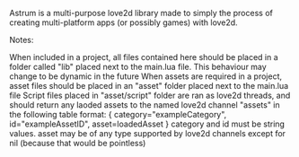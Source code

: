 Astrum is a multi-purpose love2d library made to simply the process of creating multi-platform apps (or possibly games) with love2d.



Notes:

When included in a project, all files contained here should be placed in a folder called "lib" placed next to the main.lua file. This behaviour may change to be dynamic in the future
When assets are required in a project, asset files should be placed in an "asset" folder placed next to the main.lua file
Script files placed in "asset/script" folder are ran as love2d threads, and should return any laoded assets to the named love2d channel "assets" in the following table format:
{
category="exampleCategory",
id="exampleAssetID",
asset=loadedAsset
}
category and id must be string values. 
asset may be of any type supported by love2d channels except for nil (because that would be pointless)
